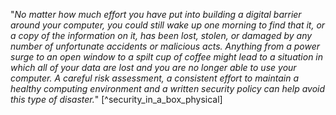 "*No matter how much effort you have put into building a digital barrier around your computer, you could still wake up one morning to find that it, or a copy of the information on it, has been lost, stolen, or damaged by any number of unfortunate accidents or malicious acts. Anything from a power surge to an open window to a spilt cup of coffee might lead to a situation in which all of your data are lost and you are no longer able to use your computer. A careful risk assessment, a consistent effort to maintain a healthy computing environment and a written security policy can help avoid this type of disaster.*" [^security_in_a_box_physical]
